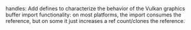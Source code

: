 handles: Add defines to characterize the behavior of the Vulkan graphics buffer import functionality: on most platforms, the import consumes the reference, but on some it just increases a ref count/clones the reference.
